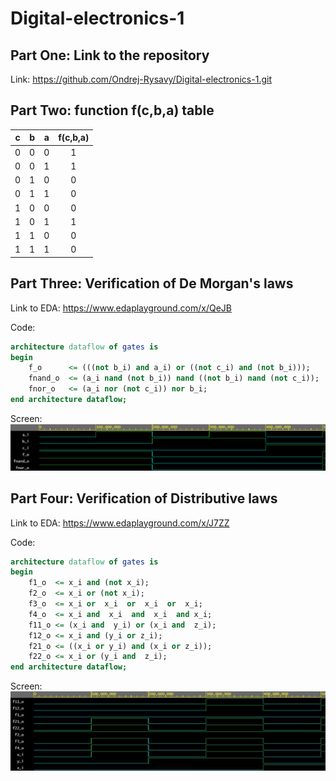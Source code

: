 # Digital-electronics-1

## Part One: Link to the repository

Link: https://github.com/Ondrej-Rysavy/Digital-electronics-1.git

## Part Two: function f(c,b,a) table

| **c** | **b** |**a** | **f(c,b,a)** |
| :-: | :-: | :-: | :-: |
| 0 | 0 | 0 | 1 |
| 0 | 0 | 1 | 1 |
| 0 | 1 | 0 | 0 |
| 0 | 1 | 1 | 0 |
| 1 | 0 | 0 | 0 |
| 1 | 0 | 1 | 1 |
| 1 | 1 | 0 | 0 |
| 1 | 1 | 1 | 0 |

## Part Three: Verification of De Morgan's laws

Link to EDA: https://www.edaplayground.com/x/QeJB

Code:
```vhdl
architecture dataflow of gates is
begin
    f_o      <= (((not b_i) and a_i) or ((not c_i) and (not b_i)));
    fnand_o  <= (a_i nand (not b_i)) nand ((not b_i) nand (not c_i));
    fnor_o   <= (a_i nor (not c_i)) nor b_i;
end architecture dataflow;
```
Screen: ![alt text](https://github.com/Ondrej-Rysavy/Digital-electronics-1/blob/main/01-gates/Labs/2.png?raw=true)

## Part Four: Verification of Distributive laws


Link to EDA: https://www.edaplayground.com/x/J7ZZ

Code:
```vhdl
architecture dataflow of gates is
begin
    f1_o  <= x_i and (not x_i);
    f2_o  <= x_i or (not x_i);
    f3_o  <= x_i or  x_i  or  x_i  or  x_i;
    f4_o  <= x_i and  x_i  and  x_i  and x_i;
    f11_o <= (x_i and  y_i) or (x_i and  z_i);
    f12_o <= x_i and (y_i or z_i);
    f21_o <= ((x_i or y_i) and (x_i or z_i));
    f22_o <= x_i or (y_i and  z_i);
end architecture dataflow;
```
Screen: ![alt text](https://github.com/Ondrej-Rysavy/Digital-electronics-1/blob/main/01-gates/Labs/3.png?raw=true)
